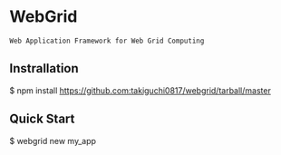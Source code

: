 
# WebGrid
  
	Web Application Framework for Web Grid Computing 

## Instrallation

  $ npm install https://github.com:takiguchi0817/webgrid/tarball/master

## Quick Start

  $ webgrid new my_app
